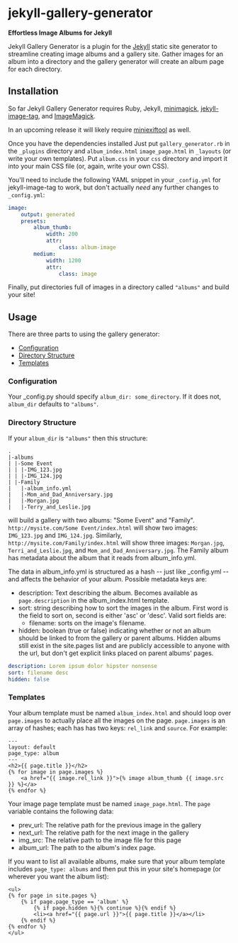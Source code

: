 # jekyll-gallery-generator

**Effortless Image Albums for Jekyll**

Jekyll Gallery Generator is a plugin for the [Jekyll](http://jekyllrb.com)
static site generator to streamline creating image albums and a gallery site.
Gather images for an album into a directory and the gallery generator will
create an album page for each directory.

## Installation

So far Jekyll Gallery Generator requires Ruby, Jekyll,
[minimagick](https://github.com/minimagick/minimagick),
[jekyll-image-tag](https://github.com/robwierzbowski/jekyll-image-tag), and
[ImageMagick](http://www.imagemagick.org/script/index.php).

In an upcoming release it will likely require
[miniexiftool](https://github.com/janfri/mini_exiftool) as well.

Once you have the dependencies installed Just put `gallery_generator.rb` in the
`_plugins` directory and `album_index.html` `image_page.html` in `_layouts` (or
write your own templates). Put `album.css` in your `css` directory and import
it into your main CSS file (or, again, write your own CSS).

You'll need to include the following YAML snippet in your `_config.yml` for
jekyll-image-tag to work, but don't actually *need* any further changes to
`_config.yml`:

```YAML
image:
    output: generated
    presets:
        album_thumb:
            width: 200
            attr:
                class: album-image
        medium:
            width: 1200
            attr:
                class: image
```

Finally, put directories full of images in a directory called `"albums"` and
build your site!

## Usage

There are three parts to using the gallery generator:

- [Configuration](#configuration)
- [Directory Structure](#directory-structure)
- [Templates](#templates)

### Configuration

Your _config.py should specify `album_dir: some_directory`. If it does not,
`album_dir` defaults to `"albums"`.

### Directory Structure

If your `album_dir` is `"albums"` then this structure:


```
.
|-albums
| |-Some Event
| | |-IMG_123.jpg
| | |-IMG_124.jpg
| |-Family
|   |-album_info.yml
|   |-Mom_and_Dad_Anniversary.jpg
|   |-Morgan.jpg
|   |-Terry_and_Leslie.jpg
```

will build a gallery with two albums: "Some Event" and "Family".
`http://mysite.com/Some Event/index.html` will show two images: `IMG_123.jpg`
and `IMG_124.jpg`. Similarly, `http://mysite.com/Family/index.html` will show
three images: `Morgan.jpg`, `Terri_and_Leslie.jpg`, and
`Mom_and_Dad_Anniversary.jpg`. The Family album has metadata about the album
that it reads from album_info.yml.

The data in album_info.yml is structured as a hash -- just like _config.yml --
and affects the behavior of your album. Possible metadata keys are:

- description: Text describing the album. Becomes available as
`page.description` in the album_index.html template.
- sort: string describing how to sort the images in the album. First word is
the field to sort on, second is either 'asc' or 'desc'. Valid sort
fields are:
  - filename: sorts on the image's filename.
- hidden: boolean (true or false) indicating whether or not an album should be
linked to from the gallery or parent albums. Hidden albums still exist in the
site.pages list and are publicly accessible to anyone with the url, but don't
get explicit links placed on parent albums' pages.

```YAML
description: Lorem ipsum dolor hipster nonsense
sort: filename desc
hidden: false
```

### Templates

Your album template must be named `album_index.html` and should loop over
`page.images` to actually place all the images on the page. `page.images` is an
array of hashes; each has has two keys: `rel_link` and `source`.  For example:

```
---
layout: default
page_type: album
---
<h2>{{ page.title }}</h2>
{% for image in page.images %}
    <a href="{{ image.rel_link }}">{% image album_thumb {{ image.src }} %}</a>
{% endfor %}
```

Your image page template must be named `image_page.html`. The `page` variable
contains the following data:

- prev_url: The relative path for the previous image in the gallery
- next_url: The relative path for the next image in the gallery
- img_src: The relative path to the image file for this page
- album_url: The path to the album's index page.

If you want to list all available albums, make sure that your album template
includes `page_type: albums` and then put this in your site's homepage (or
wherever you want the album list):

```Liquid
<ul>
{% for page in site.pages %}
    {% if page.page_type == 'album' %}
		{% if page.hidden %}{% continue %}{% endif %}
        <li><a href="{{ page.url }}">{{ page.title }}</a></li>
    {% endif %}
{% endfor %}
</ul>
```
